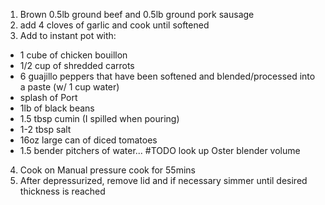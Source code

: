 1. Brown 0.5lb ground beef and 0.5lb ground pork sausage
2. add 4 cloves of garlic and cook until softened
3. Add to instant pot with:
  * 1 cube of chicken bouillon
  * 1/2 cup of shredded carrots
  * 6 guajillo peppers that have been softened and blended/processed into a paste (w/ 1 cup water)
  * splash of Port
  * 1lb of black beans
  * 1.5 tbsp cumin (I spilled when pouring)
  * 1-2 tbsp salt
  * 16oz large can of diced tomatoes
  * 1.5 bender pitchers of water... #TODO look up Oster blender volume
4. Cook on Manual pressure cook for 55mins
5. After depressurized, remove lid and if necessary simmer until desired thickness is reached

